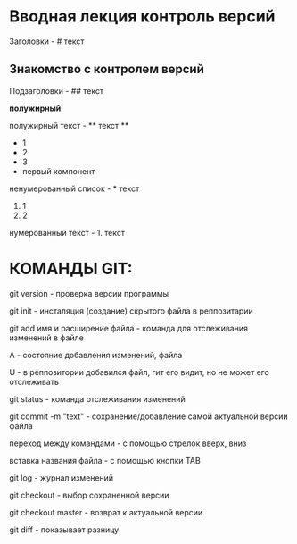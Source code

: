 # Вводная лекция контроль версий

Заголовки - # текст

## Знакомство с контролем версий

Подзаголовки - ## текст

**полужирный**

полужирный текст - ** текст **

* 1
* 2
* 3
* первый компонент

ненумерованный список - * текст

1. 1
2. 2

нумерованный текст - 1. текст

# КОМАНДЫ GIT:

git version - проверка версии программы

git init - инсталяция (создание) скрытого файла в реппозитарии

git add имя и расширение файла - команда для отслеживания изменений в файле

А - состояние добавления изменений, файла

U - в реппозитории добавился файл, гит его видит, но не может его отслеживать

git status - команда отслеживания изменений

git commit -m "text" - сохранение/добавление самой актуальной версии файла

переход между командами - с помощью стрелок вверх, вниз

вставка названия файла - с помощью кнопки TAB

git log  - журнал изменений  

git checkout - выбор сохраненной версии

git checkout master - возврат к актуальной версии

git diff - показывает разницу

